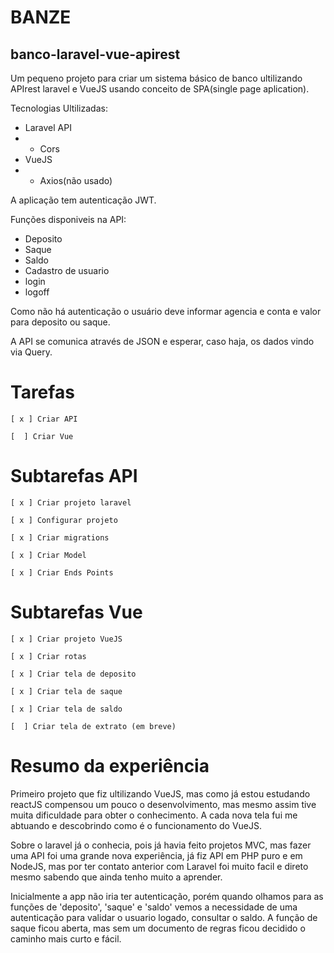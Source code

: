 # BANZE

## banco-laravel-vue-apirest
Um pequeno projeto para criar um sistema básico de banco ultilizando APIrest laravel e VueJS usando conceito de SPA(single page aplication).


Tecnologias Ultilizadas:
- Laravel API
- - Cors
- VueJS
- - Axios(não usado)

A aplicação tem autenticação JWT.

Funções disponiveis na API:
- Deposito
- Saque
- Saldo
- Cadastro de usuario
- login
- logoff

Como não há autenticação o usuário deve informar agencia e conta e valor para deposito ou saque.

A API se comunica através de JSON e esperar, caso haja, os dados vindo via Query.


# Tarefas
```
[ x ] Criar API
```
```
[  ] Criar Vue
```

# Subtarefas API
```
[ x ] Criar projeto laravel
```
```
[ x ] Configurar projeto
```
```
[ x ] Criar migrations
```
```
[ x ] Criar Model
```
```
[ x ] Criar Ends Points
```

# Subtarefas Vue
```
[ x ] Criar projeto VueJS
```
```
[ x ] Criar rotas
```
```
[ x ] Criar tela de deposito
```
```
[ x ] Criar tela de saque
```
```
[ x ] Criar tela de saldo
```
```
[  ] Criar tela de extrato (em breve)
```


# Resumo da experiência
Primeiro projeto que fiz ultilizando VueJS, mas como já estou estudando reactJS compensou um pouco o desenvolvimento, mas mesmo assim tive muita dificuldade para obter o conhecimento. A cada nova tela fui me abtuando e descobrindo como é o funcionamento do VueJS.

Sobre o laravel já o conhecia, pois já havia feito projetos MVC, mas fazer uma API foi uma grande nova experiência, já fiz API em PHP puro e em NodeJS, mas por ter contato anterior com Laravel foi muito facil e direto mesmo sabendo que ainda tenho muito a aprender.

Inicialmente a app não iria ter autenticação, porém quando olhamos para as funções de 'deposito', 'saque' e 'saldo' vemos a necessidade de uma autenticação para validar o usuario logado, consultar o saldo. A função de saque ficou aberta, mas sem um documento de regras ficou decidido o caminho mais curto e fácil.
